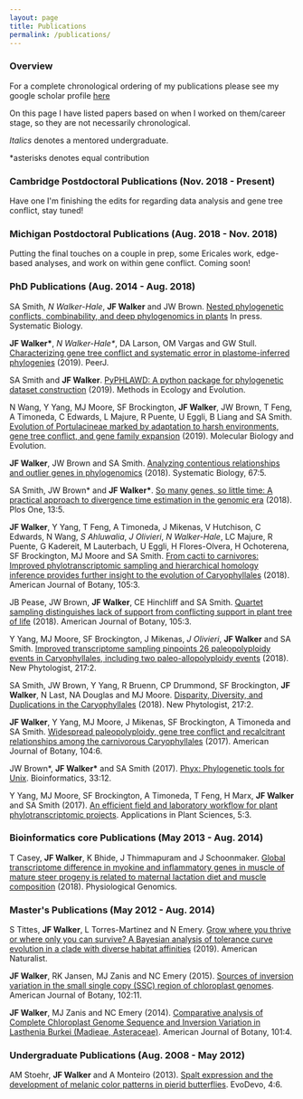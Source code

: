 ```yaml
---
layout: page
title: Publications
permalink: /publications/
---
```


### Overview
For a complete chronological ordering of my publications please see my google scholar profile [here](https://scholar.google.com/citations?user=hSrEx9oAAAAJ&hl=en)

On this page I have listed papers based on when I worked on them/career stage, so they are not necessarily chronological.

_Italics_ denotes a mentored undergraduate.

\*asterisks denotes equal contribution

### Cambridge Postdoctoral Publications (Nov. 2018 - Present)

Have one I'm finishing the edits for regarding data analysis and gene tree conflict, stay tuned!

### Michigan Postdoctoral Publications (Aug. 2018 - Nov. 2018)

Putting the final touches on a couple in prep, some Ericales work, edge-based analyses, and work on within gene conflict. Coming soon!

### PhD Publications (Aug. 2014 - Aug. 2018)

SA Smith, _N Walker-Hale_, **JF Walker** and JW Brown. [Nested phylogenetic conflicts, combinability, and deep phylogenomics in plants](https://www.biorxiv.org/content/10.1101/371930v2.abstract) In press. Systematic Biology.

**JF Walker\***, _N Walker-Hale\*_, DA Larson, OM Vargas and GW Stull. [Characterizing gene tree conflict and systematic error in plastome-inferred phylogenies](https://peerj.com/articles/7747/) (2019). PeerJ. 

SA Smith and **JF Walker**. [PyPHLAWD: A python package for phylogenetic dataset construction](https://besjournals.onlinelibrary.wiley.com/doi/full/10.1111/2041-210X.13096) (2019). Methods in Ecology and Evolution.

N Wang, Y Yang, MJ Moore, SF Brockington, **JF Walker**, JW Brown, T Feng, A Timoneda, C Edwards, L Majure, R Puente, U Eggli, B Liang and SA Smith. [Evolution of Portulacineae marked by adaptation to harsh environments, gene tree conflict, and gene family expansion](https://academic.oup.com/mbe/article/36/1/112/5146340) (2019). Molecular Biology and Evolution. 

**JF Walker**, JW Brown and SA Smith. [Analyzing contentious relationships and outlier genes in phylogenomics](https://academic.oup.com/sysbio/article/67/5/916/5034973) (2018). Systematic Biology, 67:5. 

SA Smith, JW Brown\* and **JF Walker\***. [So many genes, so little time: A practical approach to divergence time estimation in the genomic era](https://journals.plos.org/plosone/article?id=10.1371/journal.pone.0197433) (2018). Plos One, 13:5. 

**JF Walker**, Y Yang, T Feng, A Timoneda, J Mikenas, V Hutchison, C Edwards, N Wang, _S Ahluwalia_, _J Olivieri_, _N Walker-Hale_, LC Majure, R Puente, G Kadereit, M Lauterbach, U Eggli, H Flores-Olvera, H Ochoterena, SF Brockington, MJ Moore and SA Smith. [From cacti to carnivores: Improved phylotranscriptomic sampling and hierarchical homology inference provides further insight to the evolution of Caryophyllales](https://bsapubs.onlinelibrary.wiley.com/doi/full/10.1002/ajb2.1069) (2018). American Journal of Botany, 105:3. 

JB Pease, JW Brown, **JF Walker**, CE Hinchliff and SA Smith. [Quartet sampling distinguishes lack of support from conflicting support in plant tree of life](https://bsapubs.onlinelibrary.wiley.com/doi/full/10.1002/ajb2.1016) (2018). American Journal of Botany, 105:3. 

Y Yang, MJ Moore, SF Brockington, J Mikenas, _J Olivieri_, **JF Walker** and SA Smith. [Improved transcriptome sampling pinpoints 26 paleopolyploidy events in Caryophyllales, including two paleo-allopolyploidy events](https://nph.onlinelibrary.wiley.com/doi/full/10.1111/nph.14812) (2018). New Phytologist, 217:2. 

SA Smith, JW Brown, Y Yang, R Bruenn, CP Drummond, SF Brockington, **JF Walker**, N Last, NA Douglas and MJ Moore. [Disparity, Diversity, and Duplications in the Caryophyllales](https://nph.onlinelibrary.wiley.com/doi/full/10.1111/nph.14772) (2018). New Phytologist, 217:2. 

**JF Walker**, Y Yang, MJ Moore, J Mikenas, SF Brockington, A Timoneda and SA Smith. [Widespread paleopolyploidy, gene tree conflict and recalcitrant relationships among the carnivorous Caryophyllales](https://bsapubs.onlinelibrary.wiley.com/doi/full/10.3732/ajb.1700083) (2017). American Journal of Botany, 104:6. 

JW Brown\*, **JF Walker\*** and SA Smith (2017). [Phyx: Phylogenetic tools for Unix](https://academic.oup.com/bioinformatics/article/33/12/1886/2975328). Bioinformatics, 33:12. 

Y Yang, MJ Moore, SF Brockington, A Timoneda, T Feng, H Marx, **JF Walker** and SA Smith (2017). [An efficient field and laboratory workflow for plant phylotranscriptomic projects](https://bsapubs.onlinelibrary.wiley.com/doi/full/10.3732/apps.1600128). Applications in Plant Sciences, 5:3. 

### Bioinformatics core Publications (May 2013 - Aug. 2014)

T Casey, **JF Walker**, K Bhide, J Thimmapuram and J Schoonmaker. [Global transcriptome difference in myokine and inflammatory genes in muscle of mature steer progeny is related to maternal lactation diet and muscle composition](https://www.physiology.org/doi/full/10.1152/physiolgenomics.00060.2018) (2018). Physiological Genomics.

### Master's Publications (May 2012 - Aug. 2014)

S Tittes, **JF Walker**, L Torres-Martinez and N Emery. [Grow where you thrive or where only you can survive? A Bayesian analysis of tolerance curve evolution in a clade with diverse habitat affinities](https://www.journals.uchicago.edu/doi/abs/10.1086/701827) (2019). American Naturalist. 

**JF Walker**, RK Jansen, MJ Zanis and NC Emery (2015). [Sources of inversion variation in the small single copy (SSC) region of chloroplast genomes](https://bsapubs.onlinelibrary.wiley.com/doi/full/10.3732/ajb.1500299). American Journal of Botany, 102:11. 

**JF Walker**, MJ Zanis and NC Emery (2014). [Comparative analysis of Complete Chloroplast Genome Sequence and Inversion Variation in Lasthenia Burkei (Madieae, Asteraceae)](https://bsapubs.onlinelibrary.wiley.com/doi/full/10.3732/ajb.1400049). American Journal of Botany, 101:4. 

### Undergraduate Publications (Aug. 2008 - May 2012)

AM Stoehr, **JF Walker** and A Monteiro (2013). [Spalt expression and the development of melanic color patterns in pierid butterflies](https://evodevojournal.biomedcentral.com/articles/10.1186/2041-9139-4-6). EvoDevo, 4:6. 

